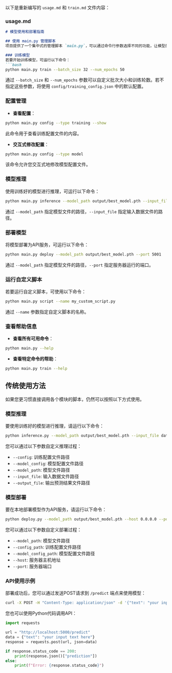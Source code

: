 以下是重新编写的 `usage.md` 和 `train.md` 文件内容：

### usage.md
```markdown
# 模型使用和部署指南

## 使用 main.py 管理脚本
项目提供了一个集中式的管理脚本 `main.py`，可以通过命令行参数选择不同的功能，让模型的训练、推理和部署更加便捷。

### 训练模型
若要开始训练模型，可运行以下命令：
```bash
python main.py train --batch_size 32 --num_epochs 50
```
通过 `--batch_size` 和 `--num_epochs` 参数可以自定义批次大小和训练轮数。若不指定这些参数，将使用 `config/training_config.json` 中的默认配置。

### 配置管理
- **查看配置**：
```bash
python main.py config --type training --show
```
此命令用于查看训练配置文件的内容。
- **交互式修改配置**：
```bash
python main.py config --type model
```
该命令允许您交互式地修改模型配置文件。

### 模型推理
使用训练好的模型进行推理，可运行以下命令：
```bash
python main.py inference --model_path output/best_model.pth --input_file data/raw/test_data.json
```
通过 `--model_path` 指定模型文件的路径，`--input_file` 指定输入数据文件的路径。

### 部署模型
将模型部署为API服务，可运行以下命令：
```bash
python main.py deploy --model_path output/best_model.pth --port 5001
```
通过 `--model_path` 指定模型文件的路径，`--port` 指定服务器运行的端口。

### 运行自定义脚本
若要运行自定义脚本，可使用以下命令：
```bash
python main.py script --name my_custom_script.py
```
通过 `--name` 参数指定自定义脚本的名称。

### 查看帮助信息
- **查看所有可用命令**：
```bash
python main.py --help
```
- **查看特定命令的帮助**：
```bash
python main.py train --help
```

## 传统使用方法
如果您更习惯直接调用各个模块的脚本，仍然可以按照以下方式使用。

### 模型推理
要使用训练好的模型进行推理，请运行以下命令：
```bash
python inference.py --model_path output/best_model.pth --input_file data/raw/test_data.json --output_file output/predictions.json
```
您可以通过以下参数自定义推理过程：
- `--config`: 训练配置文件路径
- `--model_config`: 模型配置文件路径
- `--model_path`: 模型文件路径
- `--input_file`: 输入数据文件路径
- `--output_file`: 输出预测结果文件路径

### 模型部署
要在本地部署模型作为API服务，请运行以下命令：
```bash
python deploy.py --model_path output/best_model.pth --host 0.0.0.0 --port 5000
```
您可以通过以下参数自定义部署过程：
- `--model_path`: 模型文件路径
- `--config_path`: 训练配置文件路径
- `--model_config_path`: 模型配置文件路径
- `--host`: 服务器主机地址
- `--port`: 服务器端口

### API使用示例
部署成功后，您可以通过发送POST请求到 `/predict` 端点来使用模型：
```bash
curl -X POST -H "Content-Type: application/json" -d '{"text": "your input text here"}' http://localhost:5000/predict
```
您也可以使用Python代码调用API：
```python
import requests

url = "http://localhost:5000/predict"
data = {"text": "your input text here"}
response = requests.post(url, json=data)

if response.status_code == 200:
    print(response.json()["prediction"])
else:
    print(f"Error: {response.status_code}")
```
```